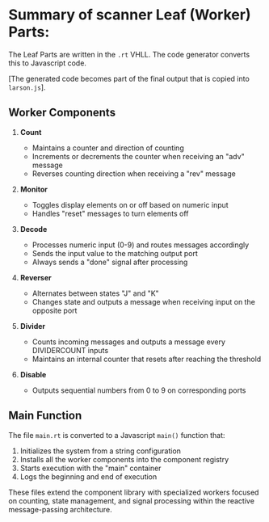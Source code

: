 # Summary of scanner Leaf (Worker) Parts:

The Leaf Parts are written in the `.rt` VHLL. The code generator converts this to Javascript code.

[The generated code becomes part of the final output that is copied into `larson.js`].

## Worker Components

1. **Count**
   - Maintains a counter and direction of counting
   - Increments or decrements the counter when receiving an "adv" message
   - Reverses counting direction when receiving a "rev" message

2. **Monitor**
   - Toggles display elements on or off based on numeric input
   - Handles "reset" messages to turn elements off

3. **Decode**
   - Processes numeric input (0-9) and routes messages accordingly
   - Sends the input value to the matching output port
   - Always sends a "done" signal after processing

4. **Reverser**
   - Alternates between states "J" and "K"
   - Changes state and outputs a message when receiving input on the opposite port

5. **Divider**
   - Counts incoming messages and outputs a message every DIVIDERCOUNT inputs
   - Maintains an internal counter that resets after reaching the threshold

6. **Disable**
   - Outputs sequential numbers from 0 to 9 on corresponding ports

## Main Function

The file `main.rt` is converted to a Javascript `main()` function that:
1. Initializes the system from a string configuration
2. Installs all the worker components into the component registry
3. Starts execution with the "main" container
4. Logs the beginning and end of execution

These files extend the component library with specialized workers focused on counting, state management, and signal processing within the reactive message-passing architecture.
